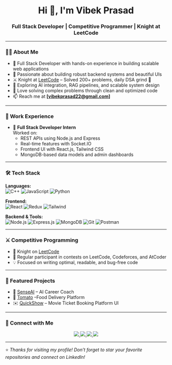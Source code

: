 <h1 align="center">Hi 👋, I'm Vibek Prasad</h1>
<h3 align="center">Full Stack Developer | Competitive Programmer | Knight at LeetCode</h3>

---

### 🧑‍💻 About Me

- 💼 Full Stack Developer with hands-on experience in building scalable web applications
- 🧠 Passionate about building robust backend systems and beautiful UIs
- ⚔️ Knight at [LeetCode](https://leetcode.com/u/VIBEK229/) – Solved 200+ problems, daily DSA grind 💪
- 🚀 Exploring AI integration, RAG pipelines, and scalable system design
- 🧩 Love solving complex problems through clean and optimized code
- 📫 Reach me at **[vibekprasad22@gmail.com]**

---

### 💼 Work Experience

- 🔧 **Full Stack Developer Intern**  
  Worked on:
  - REST APIs using Node.js and Express
  - Real-time features with Socket.IO
  - Frontend UI with React.js, Tailwind CSS
  - MongoDB-based data models and admin dashboards

---

### 🛠️ Tech Stack

**Languages:**  
![C++](https://img.shields.io/badge/C++-00599C?style=flat&logo=cplusplus&logoColor=white)
![JavaScript](https://img.shields.io/badge/JavaScript-F7DF1E?style=flat&logo=javascript&logoColor=black)
![Python](https://img.shields.io/badge/Python-3776AB?style=flat&logo=python&logoColor=white)

**Frontend:**  
![React](https://img.shields.io/badge/React-20232A?style=flat&logo=react&logoColor=61DAFB)
![Redux](https://img.shields.io/badge/Redux-593D88?style=flat&logo=redux&logoColor=white)
![Tailwind](https://img.shields.io/badge/TailwindCSS-06B6D4?style=flat&logo=tailwindcss&logoColor=white)

**Backend & Tools:**  
![Node.js](https://img.shields.io/badge/Node.js-339933?style=flat&logo=node.js&logoColor=white)
![Express.js](https://img.shields.io/badge/Express.js-000000?style=flat&logo=express&logoColor=white)
![MongoDB](https://img.shields.io/badge/MongoDB-4EA94B?style=flat&logo=mongodb&logoColor=white)
![Git](https://img.shields.io/badge/Git-F05032?style=flat&logo=git&logoColor=white)
![Postman](https://img.shields.io/badge/Postman-FF6C37?style=flat&logo=postman&logoColor=white)

---

### ⚔️ Competitive Programming

- 🥇 Knight on [LeetCode](https://leetcode.com/)
- 🧠 Regular participant in contests on LeetCode, Codeforces, and AtCoder
- 💡 Focused on writing optimal, readable, and bug-free code

---

### 📂 Featured Projects

- 🚀 [SenseAI](https://github.com/vibek-devo/Sense-AI) – AI Career Coach 
- 🌿 [Tomato](https://github.com/vibek-devo/Tomato) –Food Delivery Platform
- ✉️ [QuickShow](https://github.com/vibek-devo/QuickShow-Movie-Ticket-Booking-) – Movie Ticket Booking Platform UI

---

### 🤝 Connect with Me

<p align="center">
  <a href="https://www.linkedin.com/in/vibek-prasad-828126257/" target="_blank">
    <img src="https://img.shields.io/badge/LinkedIn-0A66C2?style=for-the-badge&logo=linkedin&logoColor=white" />
  </a>
  <a href="mailto:vibekprasad22@gmail.com" target="_blank">
    <img src="https://img.shields.io/badge/Gmail-D14836?style=for-the-badge&logo=gmail&logoColor=white" />
  </a>
  <a href="https://leetcode.com/u/VIBEK229/" target="_blank">
    <img src="https://img.shields.io/badge/LeetCode-FFA116?style=for-the-badge&logo=leetcode&logoColor=black" />
  </a>
  <a href="https://github.com/vibek-devo" target="_blank">
    <img src="https://img.shields.io/badge/GitHub-181717?style=for-the-badge&logo=github&logoColor=white" />
  </a>
</p>

---

⭐ _Thanks for visiting my profile! Don’t forget to star your favorite repositories and connect on LinkedIn!_
